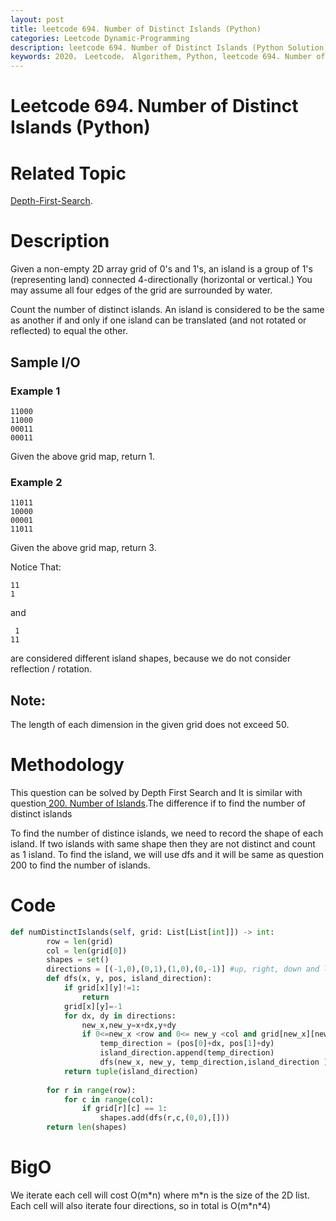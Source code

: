 ```yaml
---
layout: post
title: leetcode 694. Number of Distinct Islands (Python)
categories: Leetcode Dynamic-Programming
description: leetcode 694. Number of Distinct Islands (Python Solution)
keywords: 2020， Leetcode， Algorithem, Python, leetcode 694. Number of Distinct Islands, zhenyu, Depth-First-Search, DFS, Depth First Search, 2D list, array
---
```


# Leetcode 694. Number of Distinct Islands (Python)

# Related Topic
<a href="/categories/#Depth-First-Search" target="_blank"> Depth-First-Search</a>.

# Description
Given a non-empty 2D array grid of 0's and 1's, an island is a group of 1's (representing land) connected 4-directionally (horizontal or vertical.) You may assume all four edges of the grid are surrounded by water.

Count the number of distinct islands. An island is considered to be the same as another if and only if one island can be translated (and not rotated or reflected) to equal the other.


## Sample I/O
### Example 1
```
11000
11000
00011
00011
```
Given the above grid map, return 1.

### Example 2
```
11011
10000
00001
11011
```
Given the above grid map, return 3.

Notice That:
```
11
1
```
and
```
 1
11
```
are considered different island shapes, because we do not consider reflection / rotation.

## Note: 
The length of each dimension in the given grid does not exceed 50.

# Methodology
This question can be solved by Depth First Search and It is similar with question<a href="/2020/03/05/lc200/" target="_blank"> 200. Number of Islands</a>.The difference if to find the number of distinct islands

To find the number of distince islands, we need to record the shape of each island. If two islands with same shape then they are not distinct and count as 1 island. To find the island, we will use dfs and it will be same as question 200 to find the number of islands.

# Code
```python
def numDistinctIslands(self, grid: List[List[int]]) -> int:
        row = len(grid)
        col = len(grid[0])
        shapes = set()
        directions = [(-1,0),(0,1),(1,0),(0,-1)] #up, right, down and left
        def dfs(x, y, pos, island_direction):
            if grid[x][y]!=1:
                return
            grid[x][y]=-1
            for dx, dy in directions:
                new_x,new_y=x+dx,y+dy
                if 0<=new_x <row and 0<= new_y <col and grid[new_x][new_y]==1:
                    temp_direction = (pos[0]+dx, pos[1]+dy)
                    island_direction.append(temp_direction)
                    dfs(new_x, new_y, temp_direction,island_direction )
            return tuple(island_direction)
        
        for r in range(row):
            for c in range(col):
                if grid[r][c] == 1:
                    shapes.add(dfs(r,c,(0,0),[]))      
        return len(shapes)
```
# BigO
We iterate each cell will cost O(m\*n) where m\*n is the size of the 2D list. Each cell will also iterate four directions, so in total is O(m\*n\*4)
